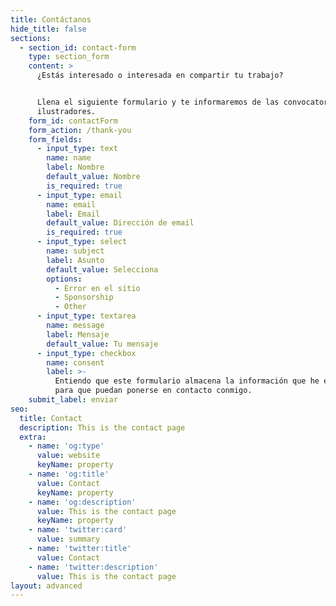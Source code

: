 ```yaml
---
title: Contáctanos
hide_title: false
sections:
  - section_id: contact-form
    type: section_form
    content: >
      ¿Estás interesado o interesada en compartir tu trabajo? 


      Llena el siguiente formulario y te informaremos de las convocatorias para
      ilustradores.
    form_id: contactForm
    form_action: /thank-you
    form_fields:
      - input_type: text
        name: name
        label: Nombre
        default_value: Nombre
        is_required: true
      - input_type: email
        name: email
        label: Email
        default_value: Dirección de email
        is_required: true
      - input_type: select
        name: subject
        label: Asunto
        default_value: Selecciona
        options:
          - Error en el sitio
          - Sponsorship
          - Other
      - input_type: textarea
        name: message
        label: Mensaje
        default_value: Tu mensaje
      - input_type: checkbox
        name: consent
        label: >-
          Entiendo que este formulario almacena la información que he enviado
          para que puedan ponerse en contacto conmigo.
    submit_label: enviar
seo:
  title: Contact
  description: This is the contact page
  extra:
    - name: 'og:type'
      value: website
      keyName: property
    - name: 'og:title'
      value: Contact
      keyName: property
    - name: 'og:description'
      value: This is the contact page
      keyName: property
    - name: 'twitter:card'
      value: summary
    - name: 'twitter:title'
      value: Contact
    - name: 'twitter:description'
      value: This is the contact page
layout: advanced
---
```

